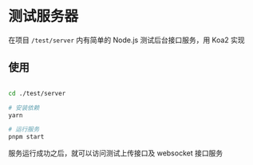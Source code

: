 # 测试服务器

在项目 `/test/server` 内有简单的 Node.js 测试后台接口服务，用 Koa2 实现

## 使用

```bash

cd ./test/server

# 安装依赖
yarn

# 运行服务
pnpm start

```

服务运行成功之后，就可以访问测试上传接口及 websocket 接口服务
